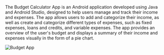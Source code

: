 The Budget Calculator App is an Android application developed using Java and Android Studio, designed to help users manage and track their income and expenses. The app allows users to add and categorize their income, as well as create and categorize different types of expenses, such as fixed expenses, loans and credits, and variable expenses. The app provides an overview of the user's budget and displays a summary of their income and expenses visually in the form of a pie chart.

![Budget App](https://raw.githubusercontent.com/annastrombeerg/Budget-App/main/image/pathfinder-copy.png)
